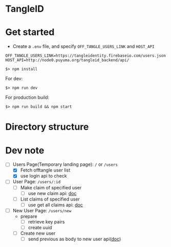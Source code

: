 # TangleID

# Get started

- Create a `.env` file, and specify `OFF_TANGLE_USERS_LINK` and `HOST_API`

```
OFF_TANGLE_USERS_LINK=https://tangleidentity.firebaseio.com/users.json
HOST_API=http://node0.puyuma.org/tangleid_backend/api/
```

```
$> npm install
```

For dev:

```
$> npm run dev
```

For production build:

```
$> npm run build && npm start
```

# Directory structure

# Dev note

- [ ] Users Page(Temporary landing page): `/` or `/users`
  - [x] Fetch offtangle user list
  - [x] use login api to check

- [ ] User Page: `/users/:id`
  - [ ] Make claim of specified user
    - [ ] use new claim api: [doc](https://hackmd.io/s/HJyzQvF1z)
  - [ ] List claims of specified user
    - [ ] use get all claims api: [doc](https://hackmd.io/s/Sku7aPFkM#)

- [ ] New User Page: `/users/new`
  - prepare
    - [ ] retrieve key pairs
    - [ ] create uuid
  - [ ] Create new user
    - [ ] send previous as body to new user api([doc](https://hackmd.io/s/BkB03arJz))
